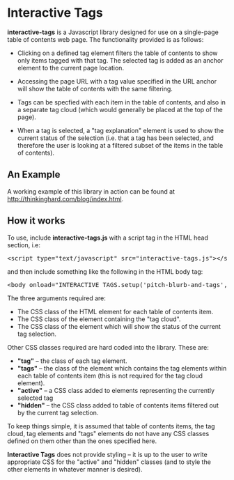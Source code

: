 Interactive Tags
================

**interactive-tags** is a Javascript library designed for use on a single-page
table of contents web page. The functionality provided is as follows:

* Clicking on a defined tag element filters the table of contents to show only
items tagged with that tag. The selected tag is added as an anchor element to the
current page location.

* Accessing the page URL with a tag value specified in the URL anchor will show
the table of contents with the same filtering.

* Tags can be specfied with each item in the table of contents, and also in a separate
tag cloud (which would generally be placed at the top of the page).

* When a tag is selected, a "tag explanation" element is used to show the current
status of the selection (i.e. that a tag has been selected, and therefore the user
is looking at a filtered subset of the items in the table of contents).

An Example
----------

A working example of this library in action can be found at http://thinkinghard.com/blog/index.html.

How it works
------------

To use, include **interactive-tags.js** with a script tag in the HTML head section, i.e:

<pre>
&lt;script type="text/javascript" src="interactive-tags.js"&gt;&lt;/script&gt;
</pre>

and then include something like the following in the HTML body tag:

<pre>
&lt;body onload="INTERACTIVE_TAGS.setup('pitch-blurb-and-tags','tag-cloud','tags-explanation')&gt;
</pre>


The three arguments required are:

* The CSS class of the HTML element for each table of contents item.
* The CSS class of the element containing the "tag cloud".
* The CSS class of the element which will show the status of the current tag selection.

Other CSS classes required are hard coded into the library. These are:

* **"tag"** &ndash; the class of each tag element.
* **"tags"** &ndash; the class of the element which contains the tag elements within
each table of contents item (this is not required for the tag cloud element).
* **"active"** &ndash; a CSS class added to elements representing the currently selected tag
* **"hidden"** &ndash; the CSS class added to table of contents items filtered out by the 
current tag selection.

To keep things simple, it is assumed that table of contents items, the tag cloud, tag elements
and "tags" elements do not have any CSS classes defined on them other than the ones specified here.

**Interactive Tags** does not provide styling &ndash; it is up to the user to write appropriate
CSS for the "active" and "hidden" classes (and to style the other elements in whatever manner
is desired).
